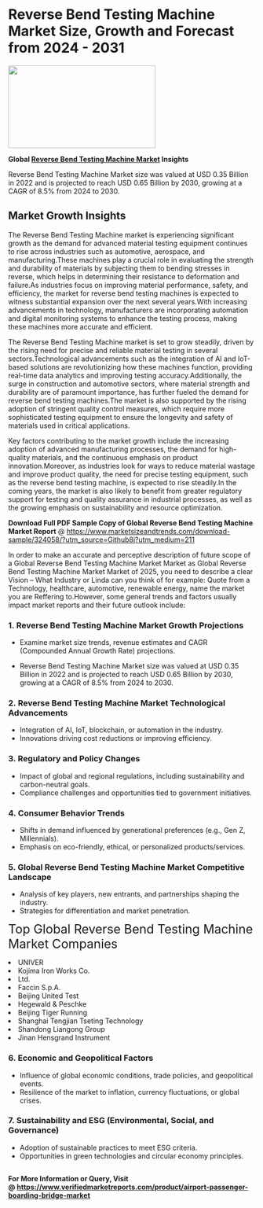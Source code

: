 <H1>Reverse Bend Testing Machine Market Size, Growth and Forecast from 2024 - 2031</H1><img class="aligncenter size-medium wp-image-584254" src="https://thirdeyenews.in/wp-content/uploads/2024/09/Global-Market-Research-300x168.jpeg" alt="" width="300" height="168" /><p><strong>Global&nbsp;<a href="https://www.marketsizeandtrends.com/download-sample/324058/?utm_source=Github8j?utm_medium=211">Reverse Bend Testing Machine Market</a> Insights</strong></p><p>Reverse Bend Testing Machine Market size was valued at USD 0.35 Billion in 2022 and is projected to reach USD 0.65 Billion by 2030, growing at a CAGR of 8.5% from 2024 to 2030.</p><p><h2>Market Growth Insights</h2> <p>The Reverse Bend Testing Machine market is experiencing significant growth as the demand for advanced material testing equipment continues to rise across industries such as automotive, aerospace, and manufacturing.These machines play a crucial role in evaluating the strength and durability of materials by subjecting them to bending stresses in reverse, which helps in determining their resistance to deformation and failure.As industries focus on improving material performance, safety, and efficiency, the market for reverse bend testing machines is expected to witness substantial expansion over the next several years.With increasing advancements in technology, manufacturers are incorporating automation and digital monitoring systems to enhance the testing process, making these machines more accurate and efficient.</p> <p>The Reverse Bend Testing Machine market is set to grow steadily, driven by the rising need for precise and reliable material testing in several sectors.Technological advancements such as the integration of AI and IoT-based solutions are revolutionizing how these machines function, providing real-time data analytics and improving testing accuracy.Additionally, the surge in construction and automotive sectors, where material strength and durability are of paramount importance, has further fueled the demand for reverse bend testing machines.The market is also supported by the rising adoption of stringent quality control measures, which require more sophisticated testing equipment to ensure the longevity and safety of materials used in critical applications.</p> <p>Key factors contributing to the market growth include the increasing adoption of advanced manufacturing processes, the demand for high-quality materials, and the continuous emphasis on product innovation.Moreover, as industries look for ways to reduce material wastage and improve product quality, the need for precise testing equipment, such as the reverse bend testing machine, is expected to rise steadily.In the coming years, the market is also likely to benefit from greater regulatory support for testing and quality assurance in industrial processes, as well as the growing emphasis on sustainability and resource optimization.</p> <p><span class=""><strong>Download Full PDF Sample Copy of Global Reverse Bend Testing Machine Market Report</strong> @ <a href="https://www.marketsizeandtrends.com/download-sample/324058/?utm_source=Github8j?utm_medium=211" target="_blank">https://www.marketsizeandtrends.com/download-sample/324058/?utm_source=Github8j?utm_medium=211</a></span></p><p>In order to make an accurate and perceptive description of future scope of a Global&nbsp;Reverse Bend Testing Machine Market Market as Global&nbsp;Reverse Bend Testing Machine Market Market of 2025, you need to describe a clear Vision &ndash; What Industry or Linda can you think of for example: Quote from a Technology, healthcare, automotive, renewable energy, name the market you are Reffering to.However, some general trends and factors usually impact market reports and their future outlook include:</p><h3>1.&nbsp;<strong>Reverse Bend Testing Machine Market Growth Projections</strong></h3><ul><li>Examine market size trends, revenue estimates and CAGR (Compounded Annual Growth Rate) projections.</li><li><p>Reverse Bend Testing Machine Market size was valued at USD 0.35 Billion in 2022 and is projected to reach USD 0.65 Billion by 2030, growing at a CAGR of 8.5% from 2024 to 2030.</p></li></ul><h3>2.&nbsp;<strong>Reverse Bend Testing Machine Market Technological Advancements</strong></h3><ul><li>Integration of AI, IoT, blockchain, or automation in the industry.</li><li>Innovations driving cost reductions or improving efficiency.</li></ul><h3>3.&nbsp;<strong>Regulatory and Policy Changes</strong></h3><ul><li>Impact of global and regional regulations, including sustainability and carbon-neutral goals.</li><li>Compliance challenges and opportunities tied to government initiatives.</li></ul><h3>4.&nbsp;<strong>Consumer Behavior Trends</strong></h3><ul><li>Shifts in demand influenced by generational preferences (e.g., Gen Z, Millennials).</li><li>Emphasis on eco-friendly, ethical, or personalized products/services.</li></ul><h3>5.&nbsp;<strong>Global Reverse Bend Testing Machine Market Competitive Landscape</strong></h3><ul><li>Analysis of key players, new entrants, and partnerships shaping the industry.</li><li>Strategies for differentiation and market penetration.</li></ul><p data-pm-slice="1 1 []"><span style="color: inherit; font-family: inherit; font-size: 25px;">Top Global Reverse Bend Testing Machine Market Companies</span></p><div class="" data-test-id=""><p><li>UNIVER</li><li> Kojima Iron Works Co.</li><li> Ltd.</li><li> Faccin S.p.A.</li><li> Beijing United Test</li><li> Hegewald & Peschke</li><li> Beijing Tiger Running</li><li> Shanghai Tengjian Tseting Technology</li><li> Shandong Liangong Group</li><li> Jinan Hensgrand Instrument</li></p></div><h3>6.&nbsp;<strong>Economic and Geopolitical Factors</strong></h3><ul><li>Influence of global economic conditions, trade policies, and geopolitical events.</li><li>Resilience of the market to inflation, currency fluctuations, or global crises.</li></ul><h3>7.&nbsp;<strong>Sustainability and ESG (Environmental, Social, and Governance)</strong></h3><ul><li>Adoption of sustainable practices to meet ESG criteria.</li><li>Opportunities in green technologies and circular economy principles.</li></ul><h2><strong style="font-size: 14px;">For More Information or Query, Visit @&nbsp;</strong><a style="background-color: #ffffff; font-size: 14px;" href="https://www.marketsizeandtrends.com/report/reverse-bend-testing-machine-market/" target="_blank">https://www.verifiedmarketreports.com/product/airport-passenger-boarding-bridge-market</a></h2>